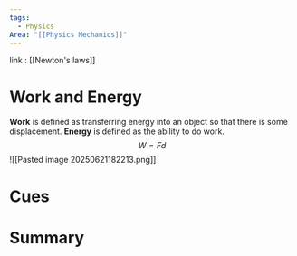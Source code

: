 ```yaml
---
tags:
  - Physics
Area: "[[Physics Mechanics]]"
---
```

link : [[Newton's laws]]
# Work and Energy
**Work** is defined as transferring energy into an object so that there is some displacement. **Energy** is defined as the ability to do work.
$$W = Fd$$
![[Pasted image 20250621182213.png]]


# Cues
# Summary
```

```